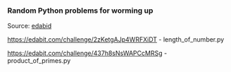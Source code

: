 ### Random Python problems for worming up

Source: [edabid](https://edabid.com)


https://edabit.com/challenge/2zKetgAJp4WRFXiDT - length_of_number.py

https://edabit.com/challenge/437h8sNsWAPCcMRSg - product_of_primes.py
